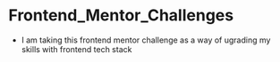 # Frontend_Mentor_Challenges

- I am taking this frontend mentor challenge as a way of ugrading my skills with frontend tech stack
